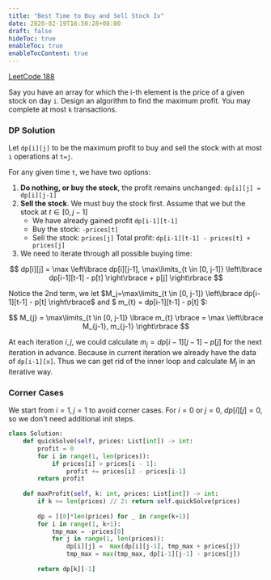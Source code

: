 ```yaml
---
title: "Best Time to Buy and Sell Stock Iv"
date: 2020-02-19T16:50:28+08:00
draft: false
hideToc: true
enableToc: true
enableTocContent: true
---
```


<!--more-->

[LeetCode 188](https://leetcode.com/problems/best-time-to-buy-and-sell-stock-iv/)

Say you have an array for which the i-th element is the price of a given stock on day `i`.
Design an algorithm to find the maximum profit. You may complete at most `k` transactions.

### DP Solution

Let `dp[i][j]` to be the maximum profit to buy and sell the stock with at most `i` operations at `t=j`.

For any given time `t`, we have two options:
1. **Do nothing, or buy the stock**, the profit remains unchanged: `dp[i][j] = dp[i][j-1]`
2. **Sell the stock**. We must buy the stock first. Assume that we but the stock at $t \in [0, j-1]$
    - We have already gained profit `dp[i-1][t-1]`
    - Buy the stock: `-prices[t]`
    - Sell the stock: `prices[j]`
 Total profit: `dp[i-1][t-1] - prices[t] + prices[j]`
3. We need to iterate through all possible buying time:

$$ dp[i][j] = \max \left\lbrace dp[i][j-1], \max\limits_{t \in [0, j-1]} \left\lbrace dp[i-1][t-1] - p[t] \right\rbrace + p[j] \right\rbrace $$

Notice the 2nd term, we let $M_j=\max\limits_{t \in [0, j-1]} \left\lbrace dp[i-1][t-1] - p[t] \right\rbrace$ and $ m_{t} = dp[i-1][t-1] - p[t] $:

$$ M_{j} = \max\limits_{t \in [0, j-1]} \lbrace m_{t} \rbrace = \max \left\lbrace M_{j-1}, m_{j-1} \right\rbrace $$

At each iteration $i, j$, we could calculate $m_{j}=dp[i-1][j-1]-p[j]$ for the next iteration in advance. Because in current iteration we already have the data of `dp[i-1][x]`. Thus we can get rid of the inner loop and calculate $M_j$ in an iterative way.

### Corner Cases
We start from $i=1, j=1$ to avoid corner cases. For $i=0$ or $j=0$, $dp[i][j]=0$, so we don't need additional init steps.

```python
class Solution:
    def quickSolve(self, prices: List[int]) -> int:
        profit = 0
        for i in range(1, len(prices)):
            if prices[i] > prices[i - 1]:
                profit += prices[i] - prices[i-1]
        return profit
    
    def maxProfit(self, k: int, prices: List[int]) -> int:
        if k >= len(prices) // 2: return self.quickSolve(prices)
        
        dp = [[0]*len(prices) for _ in range(k+1)]
        for i in range(1, k+1):
            tmp_max = -prices[0]
            for j in range(1, len(prices)):
                dp[i][j] =  max(dp[i][j-1], tmp_max + prices[j])
                tmp_max = max(tmp_max, dp[i-1][j-1] - prices[j])
        
        return dp[k][-1]
```
